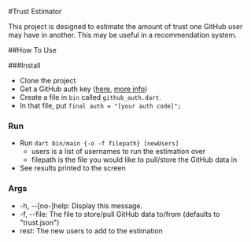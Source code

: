 #Trust Estimator

This project is designed to estimate the amount of trust one GitHub user may have in another. This may be useful in a recommendation system.

##How To Use

###Install

 - Clone the project
 - Get a GitHub auth key ([here](https://github.com/settings/applications/new), [more info](https://developer.github.com/v3/oauth/))
 - Create a file in `bin` called `github_auth.dart`.
 - In that file, put `final auth = "[your auth code]";`


### Run

 - Run `dart bin/main {-o -f filepath} [newUsers]`
   - users is a list of usernames to run the estimation over
   - filepath is the file you would like to pull/store the GitHub data in
 - See results printed to the screen

### Args
- \-h, \-\-[no-]help: Display this message.
- \-f, \-\-file: The file to store/pull GitHub data to/from (defaults to "trust.json")
- rest: The new users to add to the estimation